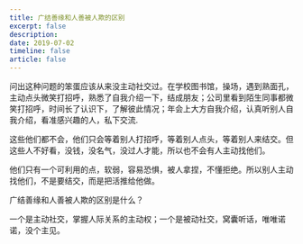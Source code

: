 ```yaml
---
title: 广结善缘和人善被人欺的区别
excerpt: false
description: 
date: 2019-07-02
timeline: false
article: false
---
```


问出这种问题的笨蛋应该从来没主动社交过。在学校图书馆，操场，遇到熟面孔，主动点头微笑打招呼，熟悉了自我介绍一下，结成朋友；公司里看到陌生同事都微笑打招呼，时间长了认识下，了解彼此情况；年会上大方自我介绍，认真听别人自我介绍，看准感兴趣的人，私下交流.

这些他们都不会，他们只会等着别人打招呼，等着别人点头，等着别人来结交。但这些人不好看，没钱，没名气，没过人才能，所以也不会有人主动找他们。

他们只有一个可利用的点，软弱，容易恐惧，被人拿捏，不懂拒绝。所以别人主动找他们，不是要结交，而是把活推给他做。

广结善缘和人善被人欺的区别是什么？

一个是主动社交，掌握人际关系的主动权；一个是被动社交，窝囊听话，唯唯诺诺，没个主见。